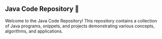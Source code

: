 ## Java Code Repository 📘

Welcome to the Java Code Repository! This repository contains a collection of Java programs, snippets, and projects demonstrating various concepts, algorithms, and applications.

